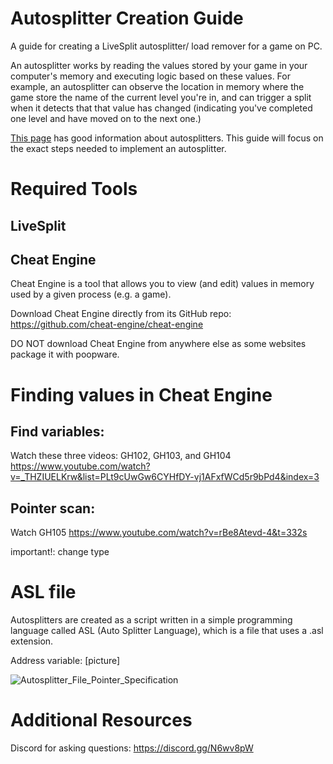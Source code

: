 # Autosplitter Creation Guide
A guide for creating a LiveSplit autosplitter/ load remover for a game on PC.

An autosplitter works by reading the values stored by your game in your computer's memory and executing logic based on these values. For example, an autosplitter can observe the location in memory where the game store the name of the current level you're in, and can trigger a split when it detects that that value has changed (indicating you've completed one level and have moved on to the next one.)

[This page](https://github.com/LiveSplit/LiveSplit.AutoSplitters) has good information about autosplitters. This guide will focus on the exact steps needed to implement an autosplitter.


# Required Tools

## LiveSplit

## Cheat Engine
Cheat Engine is a tool that allows you to view (and edit) values in memory used by a given process (e.g. a game). 

Download Cheat Engine directly from its GitHub repo: https://github.com/cheat-engine/cheat-engine 

DO NOT download Cheat Engine from anywhere else as some websites package it with poopware.




# Finding values in Cheat Engine

## Find variables:

Watch these three videos: GH102, GH103, and GH104
https://www.youtube.com/watch?v=_THZIUELKrw&list=PLt9cUwGw6CYHfDY-vj1AFxfWCd5r9bPd4&index=3 

## Pointer scan: 

Watch GH105
https://www.youtube.com/watch?v=rBe8Atevd-4&t=332s

important!: change type


# ASL file
Autosplitters are created as a script written in a simple programming language called ASL (Auto Splitter Language), which is a file that uses a .asl extension.



Address variable: [picture]

![Autosplitter_File_Pointer_Specification](https://user-images.githubusercontent.com/104397629/223018810-32d32c06-0a50-47c6-8a14-b254fa33e94c.PNG)


# Additional Resources

Discord for asking questions: https://discord.gg/N6wv8pW

